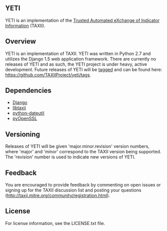 YETI
--------

YETI is an implementation of the [Trusted Automated eXchange of Indicator Information](http://taxii.mitre.org) (TAXII).

## Overview
YETI is an implementation of TAXII. YETI was written in Python 2.7 and utilizes the 
Django 1.5 web application framework. There are currently no releases of YETI and as such,
the YETI project is under heavy, active development. Future releases of YETI will be [tagged](http://learn.github.com/p/tagging.html)
and can be found here: https://github.com/TAXIIProject/yeti/tags.


## Dependencies
* [Django](https://www.djangoproject.com/)
* [libtaxii](https://pypi.python.org/pypi/libtaxii/)
* [python-dateutil](https://pypi.python.org/pypi/python-dateutil)
* [pyOpenSSL](https://pypi.python.org/pypi/pyOpenSSL)

## Versioning
Releases of YETI will be given 'major.minor.revision' version numbers, where 'major' and
'minor' correspond to the TAXII version being supported. The 'revision' number is used to 
indicate new versions of YETI.

## Feedback 
You are encouraged to provide feedback by commenting on open issues or signing up for the TAXII
discussion list and posting your questions (http://taxii.mitre.org/community/registration.html).

## License
For license information, see the LICENSE.txt file.
